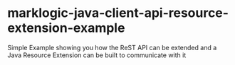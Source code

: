 # marklogic-java-client-api-resource-extension-example
Simple Example showing you how the ReST API can be extended and a Java Resource Extension can be built to communicate with it
